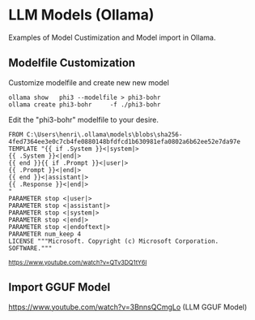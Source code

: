 # LLM Models (Ollama)
Examples of Model Custimization and Model import in Ollama.
## Modelfile Customization
Customize modelfile and create new new model
```
ollama show   phi3 --modelfile > phi3-bohr
ollama create phi3-bohr     -f ./phi3-bohr
```
Edit the "phi3-bohr" modelfile to your desire.
```
FROM C:\Users\henri\.ollama\models\blobs\sha256-4fed7364ee3e0c7cb4fe0880148bfdfcd1b630981efa0802a6b62ee52e7da97e
TEMPLATE "{{ if .System }}<|system|>
{{ .System }}<|end|>
{{ end }}{{ if .Prompt }}<|user|>
{{ .Prompt }}<|end|>
{{ end }}<|assistant|>
{{ .Response }}<|end|>
"
PARAMETER stop <|user|>
PARAMETER stop <|assistant|>
PARAMETER stop <|system|>
PARAMETER stop <|end|>
PARAMETER stop <|endoftext|>
PARAMETER num_keep 4
LICENSE """Microsoft. Copyright (c) Microsoft Corporation. SOFTWARE."""
```
<sub>https://www.youtube.com/watch?v=QTv3DQ1tY6I</sub>  
## Import GGUF Model
https://www.youtube.com/watch?v=3BnnsQCmgLo (LLM GGUF Model)
